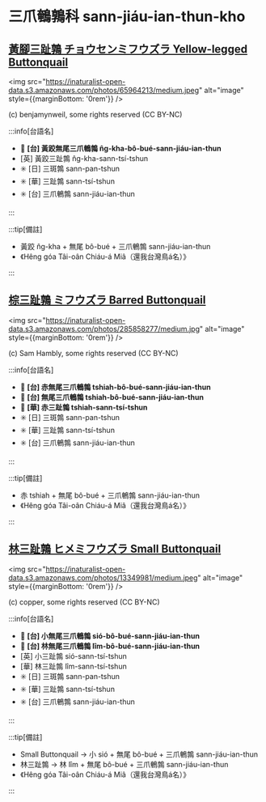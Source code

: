 # 三爪鵪鶉科 sann-jiáu-ian-thun-kho

## [黃腳三趾鶉 チョウセンミフウズラ Yellow-legged Buttonquail](https://ebird.org/species/yelbut1)

<img src="https://inaturalist-open-data.s3.amazonaws.com/photos/65964213/medium.jpeg" alt="image" style={{marginBottom: '0rem'}} />

<p className="image-caption">
(c) benjamynweil, some rights reserved (CC BY-NC)
</p>

:::info[台語名]

- 🎯 **[台] 黃跤無尾三爪鵪鶉 n̂g-kha-bô-bué-sann-jiáu-ian-thun**
- [英] 黃跤三趾鶉 n̂g-kha-sann-tsí-tshun
- ✳️ [日] 三斑鶉 sann-pan-tshun
- ✳️ [華] 三趾鶉 sann-tsí-tshun
- ✳️ [台] 三爪鵪鶉 sann-jiáu-ian-thun

:::

:::tip[備註]

- 黃跤 n̂g-kha + 無尾 bô-bué + 三爪鵪鶉 sann-jiáu-ian-thun
- 《Hêng góa Tâi-oân Chiáu-á Miâ（還我台灣鳥á名）》

:::

## [棕三趾鶉 ミフウズラ Barred Buttonquail](https://ebird.org/species/barbut1)

<img src="https://inaturalist-open-data.s3.amazonaws.com/photos/285858277/medium.jpg" alt="image" style={{marginBottom: '0rem'}} />

<p className="image-caption">
(c) Sam Hambly, some rights reserved (CC BY-NC)
</p>

:::info[台語名]

- 🎯 **[台] 赤無尾三爪鵪鶉 tshiah-bô-bué-sann-jiáu-ian-thun**
- 🎯 **[台] 無尾三爪鵪鶉 tshiah-bô-bué-sann-jiáu-ian-thun**
- 🎯 **[華] 赤三趾鶉 tshiah-sann-tsí-tshun**
- ✳️ [日] 三斑鶉 sann-pan-tshun
- ✳️ [華] 三趾鶉 sann-tsí-tshun
- ✳️ [台] 三爪鵪鶉 sann-jiáu-ian-thun

:::

:::tip[備註]

- 赤 tshiah + 無尾 bô-bué + 三爪鵪鶉 sann-jiáu-ian-thun
- 《Hêng góa Tâi-oân Chiáu-á Miâ（還我台灣鳥á名）》

:::

## [林三趾鶉 ヒメミフウズラ Small Buttonquail](https://ebird.org/species/smabut2)

<img src="https://inaturalist-open-data.s3.amazonaws.com/photos/13349981/medium.jpeg" alt="image" style={{marginBottom: '0rem'}} />

<p className="image-caption">
(c) copper, some rights reserved (CC BY-NC)
</p>

:::info[台語名]

- 🎯 **[台] 小無尾三爪鵪鶉 sió-bô-bué-sann-jiáu-ian-thun**
- 🎯 **[台] 林無尾三爪鵪鶉 lîm-bô-bué-sann-jiáu-ian-thun**
- [英] 小三趾鶉 sió-sann-tsí-tshun
- [華] 林三趾鶉 lîm-sann-tsí-tshun
- ✳️ [日] 三斑鶉 sann-pan-tshun
- ✳️ [華] 三趾鶉 sann-tsí-tshun
- ✳️ [台] 三爪鵪鶉 sann-jiáu-ian-thun

:::

:::tip[備註]

- Small Buttonquail -> 小 sió + 無尾 bô-bué + 三爪鵪鶉 sann-jiáu-ian-thun
- 林三趾鶉 -> 林 lîm + 無尾 bô-bué + 三爪鵪鶉 sann-jiáu-ian-thun
- 《Hêng góa Tâi-oân Chiáu-á Miâ（還我台灣鳥á名）》

:::
